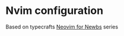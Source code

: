 # Nvim configuration
Based on typecrafts [Neovim for Newbs](https://www.youtube.com/playlist?list=PLsz00TDipIffreIaUNk64KxTIkQaGguqn) series
